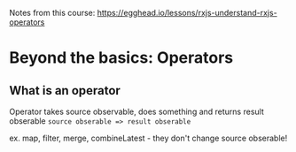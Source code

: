 Notes from this course: https://egghead.io/lessons/rxjs-understand-rxjs-operators

# Beyond the basics: Operators

## What is an operator

Operator takes source observable, does something and returns result obserable
`source obserable => result obserable`

ex. map, filter, merge, combineLatest - they don't change source obserable!
